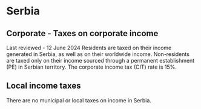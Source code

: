# Serbia
## Corporate - Taxes on corporate income
Last reviewed - 12 June 2024
Residents are taxed on their income generated in Serbia, as well as on their worldwide income. Non-residents are taxed only on their income sourced through a permanent establishment (PE) in Serbian territory.
The corporate income tax (CIT) rate is 15%.
## Local income taxes
There are no municipal or local taxes on income in Serbia.
